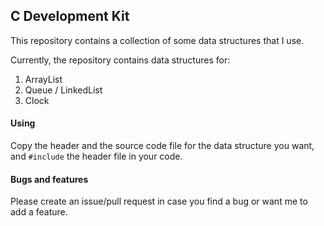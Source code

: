 ## C Development Kit

This repository contains a collection of some data structures that I use.

Currently, the repository contains data structures for:

1. ArrayList
2. Queue / LinkedList
3. Clock

#### Using

Copy the header and the source code file for the data structure you want, and `#include` the header file in your code.

#### Bugs and features

Please create an issue/pull request in case you find a bug or want me to add a feature.

